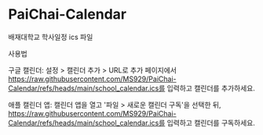 # PaiChai-Calendar
배재대학교 학사일정 ics 파일 

사용법

구글 캘린더: 설정 > 캘린더 추가 > URL로 추가 페이지에서 https://raw.githubusercontent.com/MS929/PaiChai-Calendar/refs/heads/main/school_calendar.ics를 입력하고 캘린더를 추가하세요.
 
애플 캘린더 앱: 캘린더 앱을 열고 '파일 > 새로운 캘린더 구독'을 선택한 뒤, https://raw.githubusercontent.com/MS929/PaiChai-Calendar/refs/heads/main/school_calendar.ics를 입력하고 캘린더를 구독하세요.
